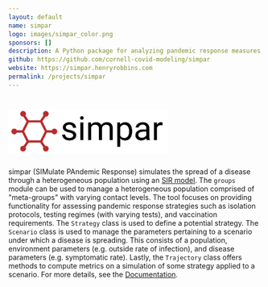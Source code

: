 ```yaml
---
layout: default
name: simpar
logo: images/simpar_color.png
sponsors: []
description: A Python package for analyzing pandemic response measures
github: https://github.com/cornell-covid-modeling/simpar
website: https://simpar.henryrobbins.com
permalink: /projects/simpar
---
```


[//]: # "TODO: Improve the project description."

# <img alt="simpar" src="../images/simpar_color.png" height="90">

simpar (SIMulate PAndemic Response) simulates the spread of a disease through a
heterogeneous population using an [SIR model][1].
The `groups` module can be used to manage a heterogeneous population comprised
of "meta-groups" with varying contact levels. The tool focuses on providing
functionality for assessing pandemic response strategies such as isolation
protocols, testing regimes (with varying tests), and vaccination requirements.
The `Strategy` class is used to define a potential strategy. The `Scenario`
class is used to manage the parameters pertaining to a scenario under which a
disease is spreading. This consists of a population, environment parameters
(e.g. outside rate of infection), and disease parameters (e.g. symptomatic
rate). Lastly, the `Trajectory` class offers methods to compute metrics on a
simulation of some strategy applied to a scenario. For more details,
see the [Documentation][2].

[1]: <https://en.wikipedia.org/wiki/Compartmental_models_in_epidemiology> "SIR Model"
[2]: <https://simpar.henryrobbins.com> "documentation"
